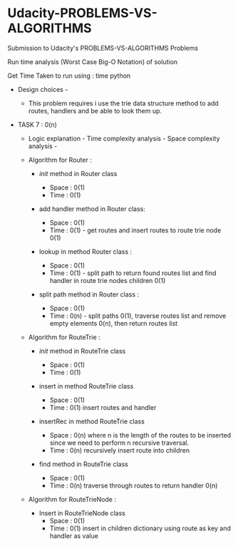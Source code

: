 # Udacity-PROBLEMS-VS-ALGORITHMS

Submission to Udacity's PROBLEMS-VS-ALGORITHMS Problems

Run time analysis (Worst Case Big-O Notation) of solution

Get Time Taken to run using : time python <filename>

- Design choices -

  - This problem requires i use the trie data structure method to add routes, handlers and be able to look them up.

- TASK 7 : 0(n)

  - Logic explanation - Time complexity analysis - Space complexity analysis -
  - Algorithm for Router :

    - _init_ method in Router class

      - Space : 0(1)
      - Time : 0(1)

    - add handler method in Router class:

      - Space : 0(1)
      - Time : 0(1) - get routes and insert routes to route trie node 0(1)

    - lookup in method Router class :

      - Space : 0(1)
      - Time : 0(1) - split path to return found routes list and find handler in route trie nodes children 0(1)

    - split path method in Router class :
      - Space : 0(1)
      - Time : 0(n) - split paths 0(1), traverse routes list and remove empty elements 0(n), then return routes list

  - Algorithm for RouteTrie :

    - _init_ method in RouteTrie class
      - Space : 0(1)
      - Time : 0(1)

    - insert in method RouteTrie class

      - Space : 0(1)
      - Time : 0(1) insert routes and handler

    - insertRec in method RouteTrie class
      - Space : 0(n) where n is the length of the routes to be inserted since we need to perform n recursive traversal.
      - Time : 0(n) recursively insert route into children
    - find method in RouteTrie class
      - Space : 0(1)
      - Time : 0(n) traverse through routes to return handler 0(n)

  - Algorithm for RouteTrieNode :
    - Insert in RouteTrieNode class
      - Space : 0(1)
      - Time : 0(1) insert in children dictionary using route as key and handler as value
